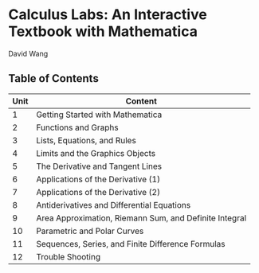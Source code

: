 # Calculus Labs: An Interactive Textbook with Mathematica
David Wang
## Table of Contents

| Unit | Content |
| ------ | --------------------------------------------------------- |
| 1	| Getting Started with Mathematica                         |
| 2	| Functions and Graphs                                     |
| 3	| Lists, Equations, and Rules                              |
| 4	| Limits and the Graphics Objects                          |
| 5	| The Derivative and Tangent Lines                         |
| 6	| Applications of the Derivative (1)                       |
| 7	| Applications of the Derivative (2)                       |
| 8	| Antiderivatives and Differential Equations               |
| 9	| Area Approximation, Riemann Sum, and Definite Integral   |
| 10	| Parametric and Polar Curves                              |
| 11	| Sequences, Series, and Finite Difference Formulas        |
| 12	| Trouble Shooting                                         |
